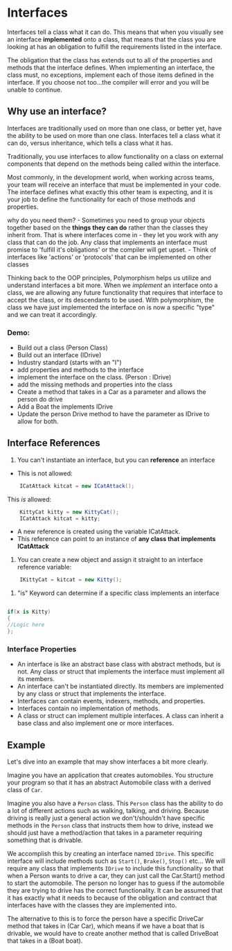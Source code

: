 # Interfaces

Interfaces tell a class what it can do. This means that when you visually see an interface **implemented** onto 
a class, that means that the class you are looking at has an obligation to fulfill the requirements listed in the
interface. 

The obligation that the class has extends out to all of the properties and methods that the interface defines. When implementing
an interface, the class must, no exceptions, implement each of those items defined in the interface. If you choose not too...the compiler will error and you will be unable to continue. 


## Why use an interface?

Interfaces are traditionally used on more than one class, or better yet, have the ability to be used on more than one class. Interfaces
tell a class what it can do, versus inheritance, which tells a class what it has. 

Traditionally, you use interfaces to allow functionality on a class on external components that depend on the methods being called within the interface.

Most commonly, in the development world, when working across teams, your team will receive an interface that must be implemented in your code. 
The interface defines what exactly this other team is expecting, and it is your job to define the functionality for each of those methods and properties. 

why do you need them?
	- Sometimes you need to group your objects together based on the **things they can do** rather than the classes they inherit from.
      That is where interfaces come in - they let you work with any class that can do the job. 
      Any class that implements an interface must promise to 'fulfill it's obligations' or the compiler will get upset. 
      - Think of interfaces like 'actions' or 'protocols' that can be implemented on other classes

Thinking back to the OOP principles, Polymorphism helps us utilize and understand interfaces a bit more. When we *implement* an interface onto a class, we are allowing any future functionality that requires that interface to accept the class, or its descendants to be used. With polymorphism, the class we have just implemented the interface on is now a specific "type" and we can treat it accordingly. 
	 
### Demo:
- Build out a class (Person Class)
- Build out an interface (IDrive)
- Industry standard (starts with an "I")
- add properties and methods to the interface
- implement the interface on the class. (Person : IDrive)
- add the missing methods and properties into the class
- Create a method that takes in a Car as a parameter and allows the person do drive
- Add a Boat the implements IDrive
- Update the person Drive method to have the parameter as IDrive to allow for both.


## Interface References

1. You can't instantiate an interface, but you can **reference** an interface
- This is not allowed:
```csharp
	ICatAttack kitcat = new ICatAttack();
```

This *is* allowed:

```csharp 
	KittyCat kitty = new KittyCat();
    ICatAttack kitcat = kitty;
```
- A new reference is created using the variable ICatAttack.
- This reference can point to an instance of **any class that implements ICatAttack**

1. You can create a new object and assign it straight to an interface reference variable:

```csharp
	IKittyCat = kitcat = new Kitty();
```

1. "is" Keyword can determine if a specific class implements an interface

```csharp

if(x is Kitty)
{
//Logic here
};

```

### Interface Properties

- An interface is like an abstract base class with abstract methods, but is not. Any class or struct that implements the interface must implement all its members.
- An interface can't be instantiated directly. Its members are implemented by any class or struct that implements the interface.
- Interfaces can contain events, indexers, methods, and properties.
- Interfaces contain no implementation of methods.
- A class or struct can implement multiple interfaces. A class can inherit a base class and also implement one or more interfaces.
   


## Example
Let's dive into an example that may show interfaces a bit more clearly.

Imagine you have an application that creates automobiles. You structure your program so that it has an abstract Automobile class with a derived class
of `Car`. 

Imagine you also have a `Person` class. This `Person` class has the ability to do a lot of different actions such as walking, talking, and driving.
Because driving is really just a general action we don't/shouldn't have specific methods in the `Person` class that instructs them how to drive, instead we should 
just have a method/action that takes in a parameter requiring something that is drivable. 

We accomplish this by creating an interface named `IDrive`. This specific interface will include methods such as `Start()`, `Brake()`, `Stop()` etc...
We will require any class that implements `IDrive` to include this functionality so that when a Person wants to drive a car, they can just call the Car.Start() method to start the automobile.
The person no longer has to guess if the automobile they are trying to drive has the correct functionality. It can be assumed that it has exactly what it needs to because
of the obligation and contract that interfaces have with the classes they are implemented into. 

The alternative to this is to force the person have a specific DriveCar method that takes in (Car Car), which means if we have a boat that is drivable,
we would have to create another method that is called DriveBoat that takes in a (Boat boat).